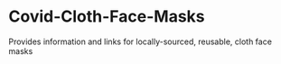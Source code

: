 # Covid-Cloth-Face-Masks
Provides information and links for locally-sourced, reusable, cloth face masks
